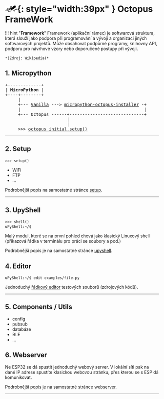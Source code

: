 # ![logo](img/logo_small.png){: style="width:39px" } Octopus FrameWork


!!! hint "**Framework**"
    Framework (aplikační rámec) je softwarová struktura, která slouží jako podpora při programování a vývoji a organizaci jiných softwarových projektů. Může obsahovat podpůrné programy, knihovny API, podporu pro návrhové vzory nebo doporučené postupy při vývoji.

    *(Zdroj: Wikipedia)*


## 1. Micropython

<pre>
+-------------+
| <b>MicroPython</b> |
+----+--------+
     |
     +--- <a href="http://micropython.org/download/esp32/">Vanilla</a> ---> <a href="/pip/#micropython-octopus-installer">micropython-octopus-installer</a> -+
     |                                                | 
     +--- Octopus ------+-----------------------------+
                        |
                        |
     >>> <a href="/install/#octopus_initialsetup">octopus_initial.setup()</a>
</pre>

---

## 2. Setup

```python
>>> setup()
```

- WiFi
- FTP
- ...

Podrobnější popis na samostatné stránce [setup](/setup).

---

## 3. UpyShell

```
>>> shell()
uPyShell:~/$
```

Malý modul, které se na první pohled chová jako klasický Linuxový shell (příkazová řádka v terminálu pro práci se soubory a pod.)

Podrobnější popis je na samostatné stránce [upyshell](/upyshell).

## 4. Editor

```
uPyShell:~/$ edit examples/file.py
```

Jednoduchý [řádkový editor](/upyshell/#jednoduchy-radkovy-editor) testových souborů (zdrojových kódů).

---

## 5. Components / Utils

- config
- pubsub
- databáze
- BLE
- ...

## 6. Webserver

Ne ESP32 se dá spustit jednoduchý webový server. V lokální síti pak na dané IP adrese spustíte klasickou webovou stránku,
přes kterou se s ESP dá komunikovat.

Podrobnější popis je na samostatné stránce [webserver](/webserver).

---
